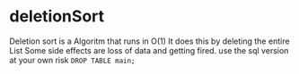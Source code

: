 # deletionSort
Deletion sort is a Algoritm that runs in O(1)
It does this by deleting the entire List
Some side effects are loss of data and getting fired.
use the sql version at your own risk
```DROP TABLE main;```
